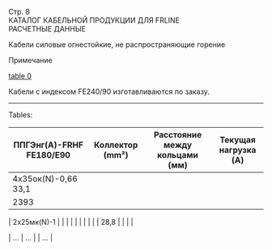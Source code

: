Стр. 8  
КАТАЛОГ КАБЕЛЬНОЙ ПРОДУКЦИИ ДЛЯ FRLINE  
РАСЧЕТНЫЕ ДАННЫЕ  

Кабели силовые огнестойкие, не распространяющие горение

Примечание
  
[table 0](#e3e1a1a0-20e5-4ec3-ada7-029cbb07d234)

Кабели с индексом FE240/90 изготавливаются по заказу.

---

Tables:

| ППГЭнг(А)-FRHF FE180/E90 | Коллектор (mm²) | Расстояние между кольцами (мм) | Текущая нагрузка (A) |
|---------------------------|--------------------|----------------------------------|------------------------|
| 4x35ок(N)-0,66 33,1        |                  |                                |                       |
| 2393                      |                  |                                |                       |

| 2х25мк(N)-1               |                  |                                |                       |
|                          |                  |                                |                       |
| 28,8                      |                  |                                |                       |

| ...                        | ...                |                               | ...                     |
